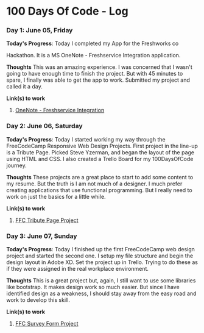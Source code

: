 # 100 Days Of Code - Log

### Day 1: June 05, Friday

**Today's Progress**: Today I completed my App for the Freshworks co<div> Hackathon. It is a MS OneNote - Freshservice Integration application.

**Thoughts** This was an amazing experience. I was concerned that I wasn't going to have enough time to finish the project. But with 45 minutes to spare, I finally was able to get the app to work. Submitted my project and called it a day.

**Link(s) to work**
1. [OneNote - Freshservice Integration](https://github.com/lax0248917/oneNote-Freshservice_Integration)

### Day 2: June 06, Saturday

**Today's Progress**: Today I started working my way through the FreeCodeCamp Responsive Web Design Projects. First project in the line-up is a Tribute Page. Picked Steve Yzerman, and began the layout of the page using HTML and CSS. I also created a Trello Board for my 100DaysOfCode journey. 

**Thoughts** These projects are a great place to start to add some content to my resume. But the truth is I am not much of a designer. I much prefer creating applications that use functional programming. But I really need to work on just the basics for a little while.

**Link(s) to work**
1. [FFC Tribute Page Project](https://github.com/lax0248917/100DOC_Tribute_Page)

### Day 3: June 07, Sunday

**Today's Progress**: Today I finished up the first FreeCodeCamp web design project and started the second one. I setup my file structure and begin the design layout in Adobe XD. Set the project up in Trello. Trying to do these as if they were assigned in the real workplace environment. 

**Thoughts** This is a great project but, again, I still want to use some libraries like bootstrap. It makes design work so much easier. But since I have identified design as a weakness, I should stay away from the easy road and work to develop this skill.

**Link(s) to work**
1. [FFC Survey Form Project](https://github.com/lax0248917/100DOC_Survey_Form)
